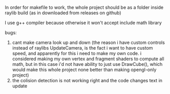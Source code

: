 In order for makefile to work, the whole project should be as a folder inside raylib build (as in downloaded from releases on github)

I use g++ compiler because otherwise it won't accept include math library

bugs:
1) cant make camera look up and down (the reason i have custom controls instead of raylibs UpdateCamera, is the fact i want to have custom speed, and apparently for this i need to make my own code. i considered making my own vertex and fragment shaders to compute all math, but in this case i'd not have ability to just use DrawCube(), which would make this whole project none better than making opengl-only project)
2) the colision detection is not working right and the code changes text in update